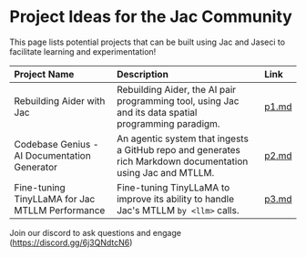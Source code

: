 # Project Ideas for the Jac Community

This page lists potential projects that can be built using Jac and Jaseci to facilitate learning and experimentation!

| Project Name                                      | Description                                                                                                | Link                        |
| :------------------------------------------------ | :--------------------------------------------------------------------------------------------------------- | :-------------------------- |
| Rebuilding Aider with Jac                         | Rebuilding Aider, the AI pair programming tool, using Jac and its data spatial programming paradigm.       | [p1.md](./p1.md)            |
| Codebase Genius - AI Documentation Generator      | An agentic system that ingests a GitHub repo and generates rich Markdown documentation using Jac and MTLLM.  | [p2.md](./p2.md)            |
| Fine-tuning TinyLLaMA for Jac MTLLM Performance | Fine-tuning TinyLLaMA to improve its ability to handle Jac's MTLLM `by <llm>` calls.                        | [p3.md](./p3.md)            |


Join our discord to ask questions and engage (https://discord.gg/6j3QNdtcN6)